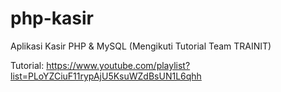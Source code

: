 # php-kasir

Aplikasi Kasir PHP & MySQL (Mengikuti Tutorial Team TRAINIT)

Tutorial: https://www.youtube.com/playlist?list=PLoYZCiuF11rypAjU5KsuWZdBsUN1L6qhh
